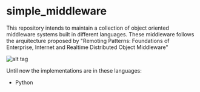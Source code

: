 # simple_middleware
This repository intends to maintain a collection of object oriented middleware systems built in different languages. These middleware follows the arquitecture proposed by "Remoting Patterns: Foundations of Enterprise, Internet and Realtime Distributed Object Middleware"

![alt
tag](https://raw.github.com/adalrsjr1/simple_middleware/master/docs/architecture.png)

Until now the implementations are in these languages:
* Python
